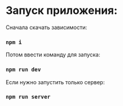 # Запуск приложения:

Сначала скачать зависимости:

### `npm i`

Потом ввести команду для запуска:

### `npm run dev`

Если нужно запустить только сервер:

### `npm run server`
